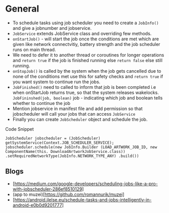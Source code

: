 # General

* To schedule tasks using job scheduler you need to create a `JobInfo()` and give a jobnumber and jobservice.
* `JobService` extends JobService class and overriding few methods. 
* `onStartJob()` - will start the job once the conditions are met which are given like network connectvitiy, battery strength and
the job scheduler runs on main thread. 
* We need to defer it to another thread or coroutines for longer operations and `return true` if the job is finished running else 
 `return false` else still running. 
* `onStopJob()` is called by the system when the job gets cancelled due to none of the conditions met use this for safety 
checks and `return true` if you want system to continue run the jobs.
* `JobFinished()` need to called to inform that job is been completed i.e when onStartJob returns true, so that the system releases
wakelocks.  `JobFininshed(job, boolean)` job - indicating which job and boolean tells whether to continue the job 
* Mention jobservice in manifest file and add permission so that jobscheduler will call your jobs that can access `JobService`
* Finally you can create `JobScheduler` object and schedule the job. 

Code Snippet

`JobScheduler jobscheduler = (JobScheduler)
getSystemService(Context.JOB_SCHEDULER_SERVICE);
jobscheduler.schedule(new JobInfo.Builder (LOAD_ARTWORK_JOB_ID,
  new ComponentName(this. DownloadArtworkJobService.class))
            .setRequiredNetworkType(JobInfo.NETWORK_TYPE_ANY)
            .build())`
            
## Blogs 

* [https://medium.com/google-developers/scheduling-jobs-like-a-pro-with-jobscheduler-286ef8510129]
* (app to muzei)[https://github.com/romannurik/muzei]
* [https://android.jlelse.eu/schedule-tasks-and-jobs-intelligently-in-android-e0b0d9201777]

